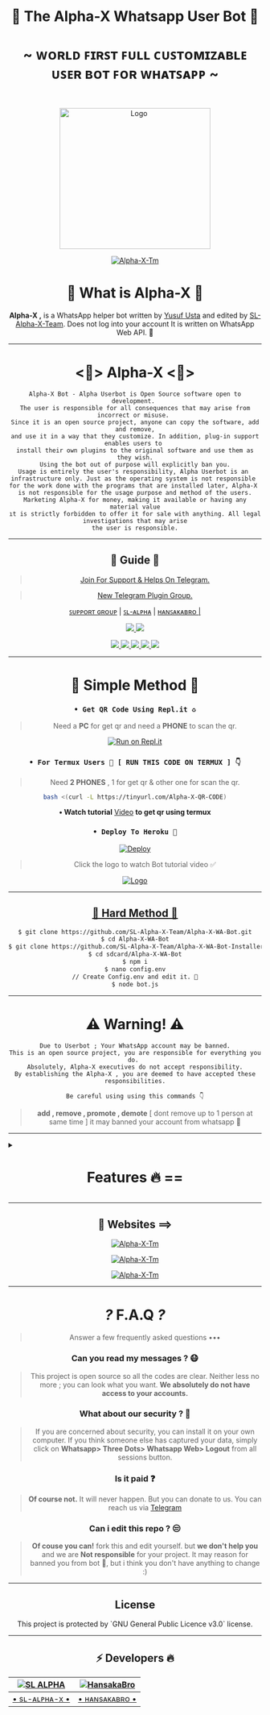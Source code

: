 <div align="center">

<h1 align="center"><b>👾 The Alpha-X Whatsapp User Bot 🍁</b></h1>
<h1 align="center">~ ᴡᴏʀʟᴅ ꜰɪʀꜱᴛ ꜰᴜʟʟ ᴄᴜꜱᴛᴏᴍɪᴢᴀʙʟᴇ ᴜꜱᴇʀ ʙᴏᴛ ꜰᴏʀ ᴡʜᴀᴛꜱᴀᴘᴘ ~</h1>

<br>

<a href="https://github.com/SL-Alpha-X-Team"><img title="Logo" src="https://telegra.ph/file/c265e654e3ec87c78d984.jpg" width="300" height="280">

<a href="https://github.com/SL-Alpha-X-Team"><img title="Alpha-X-Tm" src="https://img.shields.io/badge/Alpha_X_team-black?colorA=inactive&colorB=purple&style=social&logo=github"></a>

<h1> 🔎 What is Alpha-X 🔎</h1>

**Alpha-X ,** is a WhatsApp helper bot written by [Yusuf Usta](https://github.com/Quiec) and edited by [SL-Alpha-X-Team](https://github.com/SL-Alpha-X-Team). Does not log into your account It is written on WhatsApp Web API. 🍂

---

<h1> <💎> Alpha-X <💎> </h1>

```
Alpha-X Bot - Alpha Userbot is Open Source software open to development. 
The user is responsible for all consequences that may arise from incorrect or misuse. 
Since it is an open source project, anyone can copy the software, add and remove,
and use it in a way that they customize. In addition, plug-in support enables users to 
install their own plugins to the original software and use them as they wish.
Using the bot out of purpose will explicitly ban you.
Usage is entirely the user's responsibility, Alpha Userbot is an 
infrastructure only. Just as the operating system is not responsible 
for the work done with the programs that are installed later, Alpha-X 
is not responsible for the usage purpose and method of the users.
Marketing Alpha-X for money, making it available or having any material value
ıt is strictly forbidden to offer it for sale with anything. All legal investigations that may arise
the user is responsible.
```

---

<h2> 📢 Guide 📢 </h2>

> [Join For Support & Helps On Telegram.](https://t.me/AlphaX_SUPPORT)

> [New Telegram Plugin Group. ](https://t.me/AlphaX_plugin)

<a href="https://bit.ly/BOT_SUPPORT">ꜱᴜᴘᴘᴏʀᴛ ɢʀᴏᴜᴘ</a> |
<a href="https://Wa.me/947772978164">ꜱʟ-ᴀʟᴘʜᴀ</a> |
<a href="https://Wa.me/94763983965">ʜᴀɴꜱᴀᴋᴀʙʀᴏ |

<p align="center"> 
    
  </a>
  <a href="https://github.com/SL-Alpha-X-Team/Alpha-X-WA-Bot/fork">
    <img src="https://img.shields.io/github/forks/SL-Alpha-X-Team/Alpha-X-WA-Bot?label=Fork&style=social">
    
  </a>
  <a href="https://github.com/SL-Alpha-X-Team/Alpha-X-WA-Bot/stargazers">
    <img src="https://img.shields.io/github/stars/SL-Alpha-X-Team/Alpha-X-WA-Bot?style=social">
  </a>
</p>

<p align="center">
  <a href="https://github.com/SL-Alpha-X-Team/Alpha-X-WA-Bot">
    <img src="https://img.shields.io/github/repo-size/SL-Alpha-X-Team/Alpha-X-WA-Bot?color=purple&label=Repo%20Size&style=plastic">

  </a>
  <a href="https://github.com/SL-Alpha-X-Team/Alpha-X-WA-Bot/blob/master/LICENSE">
    <img src="https://img.shields.io/github/license/SL-Alpha-X-Team/Alpha-X-WA-Bot?color=purple&label=Lisance&style=plastic">

  </a>
  <a href="https://github.com/SL-Alpha-X-Team/Alpha-X-WA-Bot">
    <img src="https://img.shields.io/github/languages/top/SL-Alpha-X-Team/Alpha-X-WA-Bot?color=purple&label=Javascript&style=plastic">

  </a>
  <a href="https://github.com/SL-Alpha-X-Team/Alpha-X-WA-Bot">
    <img src="https://img.shields.io/static/v1?label=Author&message=AlphaXteam&color=purple&style=plastic">

  </a>
  <a href="https://t.me/SL_AlphaX_Team">
    <img src="https://img.shields.io/badge/Telegram-AlphaX%20Main-purple&style=plastic">

  </a>
</p>

---

<h1> 🛃 Simple Method 🛃</h1>

### `• Get QR Code Using Repl.it ♻️`
> Need a **PC** for get qr and need a **PHONE** to scan the qr.

[![Run on Repl.it](https://repl.it/badge/github/SL-Alpha-X-Team/Alpha-X-WA-Bot)](https://replit.com/@AlphaXteam/Alpha-X-Bot-QR)

### `• For Termux Users 📲 [ RUN THIS CODE ON TERMUX ] 👇`
> Need **2 PHONES** , 1 for get qr & other one for scan the qr.

```bash
bash <(curl -L https://tinyurl.com/Alpha-X-QR-CODE)
```
**• Watch tutorial** [Video](https://youtu.be/6PpRFnr2dSg) **to get qr using termux**

### `• Deploy To Heroku 🚀`

[![Deploy](https://www.herokucdn.com/deploy/button.svg)](https://heroku.com/deploy?template=https://github.com/https://github.com/anestishiy/Alpha-X-WA-Bot-Installer-5)

> Click the logo to watch Bot tutorial video ✅

<a href="https://youtube.com/watch?v=en4FLOsGRJY"><img title="Logo" src="https://telegra.ph/file/b2494d5bc4d55ebab9980.jpg">

---

<h2> 🔱 Hard Method 🔱 </h2>

```sh
$ git clone https://github.com/SL-Alpha-X-Team/Alpha-X-WA-Bot.git
$ cd Alpha-X-WA-Bot
$ git clone https://github.com/SL-Alpha-X-Team/Alpha-X-WA-Bot-Installer.git
$ cd sdcard/Alpha-X-WA-Bot
$ npm i
$ nano config.env
// Create Config.env and edit it. 🚫
$ node bot.js
```
---

<h1> ⚠️ Warning! ⚠️️</h1>

```
Due to Userbot ; Your WhatsApp account may be banned.
This is an open source project, you are responsible for everything you do. 
Absolutely, Alpha-X executives do not accept responsibility.
By establishing the Alpha-X , you are deemed to have accepted these responsibilities.
```

`Be careful using using this commands 👇`
> **add , remove , promote , demote**
[ dont remove up to 1 person at same time ]
it may banned your account from whatsapp 🚫

</div>

---

<details>
<summary><b><h1 align="center">Features 🔥 ==</h1></b></summary>
<p align="left">

`📜 command:` install <br>
`📍 description:` Install external plugins. <br>
`⚠️️ Warn:` Get plugins only from [here](https://t.me/AlphaXplugin).

`📜 command:` plugin<br>
`📍 description:` Shows the plugins you have installed. 

`📜 command:` remove<br>
`📍 description:` Removes the plugin. 

`📜 command:` admin<br>
`📍 description:` Admin menu. 

`📜 command:` ban <br>
`📍 description:` Ban someone in the group. Reply to message or tag a person to use command. 

`📜 command:` gname <br>
`📍 description:` Change group name. 

`📜 command:` gdesc<br>
`📍 description:` Change group discription. 

`📜 command:` dis <br>
`📍 description:`  Disappearing message on/off. <br>
`💡 Example:` .dis on/off

`📜 command:` reset<br>
`📍 description:` Reset group invitation link. 

`📜 command:` gpp<br>
`📍 description:` Set group profile picture 

`📜 command:` add<br>
`📍 description:` Adds someone to the group. 

`📜 command:` promote <br>
`📍 description:` Makes any person an admin. 

`📜 command:` demote <br>
`📍 description:` Takes the authority of any admin. 

`📜 command:` mute <br>
`📍 description:` Mute the group chat. Only the admins can send a message.
⌨️ Example: .mute & .mute 5m etc 

`📜 command:` unmute <br>
`📍 description:` Unmute the group chat. Anyone can send a message. 

`📜 command:` invite <br>
`📍 description:` Provides the group's invitation link. 

`📜 command:` afk <br>
`📍 description:` It makes you AFK - Away From Keyboard. 

`📜 command:` art pack<br>
`📍 description:` Beautifull artpack with more than 100 messages. 

`📜 command:` aspm <br>
`📍 description:` This command for any emergency situation about any kind of WhatsApp SPAM in Group 

`📜 command:` alag <br>
`📍 description:` This command for any emergency situation about any kind of WhatsApp SPAM in Chat 

`📜 command:` linkblock <br>
`📍 description:` Activates the block link tool. <br>
`💡 Example:` .linkblock on / off

`📜 command:` CrAsH<br>
`📍 description:` send BUG VIRUS to group. 

`📜 command:` CrAsH high<br>
`📍 description:` send BUG VIRUS to group untill you stop. 

`📜 command:` -carbon

`📜 command:` clear<br>
`📍 description:` Clears all the messages from the chat. 

`📜 command:` qr <br>
`📍 description:` To create an qr code from the word you give. 

`📜 command:` bcode <br>
`📍 description:` To create an barcode from the word you give. 

`📜 command:` compliment<br>
`📍 description:` It sends complimentry sentenses. 

`📜 command:` toaudio<br>
`📍 description:` Converts video to sound. 

`📜 command:` toimage<br>
`📍 description:` Converts the sticker to a photo. 

`📜 command:` tovideo<br>
`📍 description:` Converts animated stickers to video. 

`📜 command:` deepai<br>
`📍 description:` Runs the most powerful artificial intelligence tools using artificial neural networks. 

`📜 command:` details<br>
`📍 description:` Displays metadata data of group or person. 

`📜 command:` dict <br>
`📍 description:` Use it as a dictionary.
Eg: .dict enUS;lead
 For supporting languages send •.lngcode• 

`📜 command:` dst<br>
`📍 description:` Download status you repled. 

`📜 command:` emedia<br>
`📍 description:` It is a plugin with more than 25 media tools. 

`📜 command:` emoji <br>
`📍 description:` You can get Emoji as image. 

`📜 command:` print <br>
`📍 description:` Prints the inside of the file on the server. 

`📜 command:` bashmedia <br>
`📍 description:` Sends audio, video and photos inside the server. <br>
`💡 Example:` video.mp4 && media/gif/pic.mp4

`📜 command:` addserver<br>
`📍 description:` Uploads image, audio or video to the server. 

`📜 command:` term <br>
`📍 description:` Allows to run the command on the server's shell. 

`📜 command:` mediainfo<br>
`📍 description:` Shows the technical information of the replied video. 

`📜 command:` pmsend <br>
`📍 description:` Sends a private message to the replied person. 

`📜 command:` pmttssend <br>
`📍 description:` Sends a private voice message to the respondent. 

`📜 command:` ffmpeg <br>
`📍 description:` Applies the desired ffmpeg filter to the video.
⌨️ Example: .ffmpeg fade=in:0:30 

`📜 command:` filter <br>
`📍 description:` It adds a filter. If someone writes your filter, it send the answer. If you just write .filter, it show's your filter list. 

`📜 command:` stop <br>
`📍 description:` Stops the filter you added previously. 

`📜 command:` bgmlist<br>
`📍 description:` Bgm List. 

`📜 command:` github <br>
`📍 description:` It Send Github User Data. <br>
`💡 Example:` .github WhatsApp

`📜 command:` welcome<br>
`📍 description:` It sets the welcome message. If you leave it blank it shows the welcome message. 

`📜 command:` goodbye<br>
`📍 description:` Sets the goodbye message. If you leave blank, it show's the goodbye message. 

`📜 command:` help<br>
`📍 description:` Gives information about using the bot from the Help menu. 

`📜 command:` varset <br>
`📍 description:` Changes the text of modules like alive, afk etc.. 

`📜 command:` restart<br>
`📍 description:` Restart bot.

`📜 command:` poweroff<br>
`📍 description:` Shutdown bot.

`📜 command:` dyno<br>
`📍 description:` Check heroku dyno usage 

`📜 command:` setvar <br>
`📍 description:` Set heroku config var 

`📜 command:` delvar <br>
`📍 description:` Delete heroku config var 

`📜 command:` getvar <br>
`📍 description:` Get heroku config var 

`📜 command:` hpmod <br>
`📍 description:` To get mod apps info. 

`📜 command:` insult<br>
`📍 description:` It gives random insults. 

`📜 command:` locate<br>
`📍 description:` It send your location. <br>
`⚠️️ Warn:` Please open your location before using command!

`📜 command:` logmsg<br>
`📍 description:` Saves the message you reply to your private number. <br>
`⚠️️ Warn:` Does not support animated stickers!

`📜 command:` logomaker<br>
`📍 description:` Shows logomaker tools with unlimited access. 

`📜 command:` meme <br>
`📍 description:` Photo memes you replied to. 

`📜 command:` movie <br>
`📍 description:` Shows movie info. 

`📜 command:` neko<br>
`📍 description:` Replied messages will be added to nekobin.com. 

`📜 command:` song <br>
`📍 description:` Uploads the song you wrote. 

`📜 command:` video <br>
`📍 description:` Downloads video from YouTube. 

`📜 command:` fb <br>
`📍 description:` Download video from facebook. 

`📜 command:` tiktok <br>
`📍 description:` Download tiktok video. 

`📜 command:` notes<br>
`📍 description:` Shows all your existing notes. 

`📜 command:` save <br>
`📍 description:` Reply a message and type .save or just use .save <Your note> without replying 

`📜 command:` deleteNotes<br>
`📍 description:` Deletes *all* your saved notes. 

`📜 command:` ocr <br>
`📍 description:` Reads the text on the photo you have replied. 

`📜 command:` pinimg <br>
`📍 description:` Downloas images from Pinterest. 

`📜 command:` playst <br>
`📍 description:` Get app details from play store. 

`📜 command:` profile<br>
`📍 description:` Profile menu. 

`📜 command:` getpp<br>
`📍 description:` Get pofile picture. 

`📜 command:` setbio <br>
`📍 description:` Set your about. 

`📜 command:` getbio<br>
`📍 description:` Get user about. 

`📜 command:` archive<br>
`📍 description:` Archive chat. 

`📜 command:` unarchive<br>
`📍 description:` Unarchive chat. 

`📜 command:` pin<br>
`📍 description:` Archive chat. 

`📜 command:` unpin<br>
`📍 description:` Unarchive chat. 

`📜 command:` pp<br>
`📍 description:` Makes the profile photo what photo you reply. 

`📜 command:` kickme<br>
`📍 description:` It kicks you from the group you are using it in. 

`📜 command:` block <br>
`📍 description:` Block user. 

`📜 command:` unblock <br>
`📍 description:` Unblock user. 

`📜 command:` jid <br>
`📍 description:` Giving user's JID. 

`📜 command:` rdmore <br>
`📍 description:` Add readmore to your message >> Use # to get readmore. 

`📜 command:` removebg <br>
`📍 description:` Removes the background of the photos. 

`📜 command:` report <br>
`📍 description:` Sends reports to group admins. 

`📜 command:` roll<br>
`📍 description:` Roll dice randomly. 

`📜 command:` scam <br>
`📍 description:` Creates 5 minutes of fake actions. 

`📜 command:` scan <br>
`📍 description:` Checks whether the entered number is registered on WhatApp. 

`📜 command:` trt<br>
`📍 description:` It translates with Google Translate. You must reply any message. <br>
`💡 Example:` .trt en si (From English to Sinhala)

`📜 command:` antilink <br>
`📍 description:` Activates the Antilink tool. <br>
`💡 Example:` .antilink on / off

`📜 command:` autobio <br>
`📍 description:` Add live clock to your bio! <br>
`💡 Example:` .autobio on / off

`📜 command:` detectlang<br>
`📍 description:` Guess the language of the replied message. 

`📜 command:` currency

`📜 command:` tts <br>
`📍 description:` It converts text to sound. 

`📜 command:` music <br>
`📍 description:` Uploads the song you wrote. 

`📜 command:` smp3 <br>
`📍 description:` Get song as a mp3 documet file 

`📜 command:` mp4 <br>
`📍 description:` Downloads video from YouTube. 

`📜 command:` yt <br>
`📍 description:` It searchs on YouTube. 

`📜 command:` wiki <br>
`📍 description:` Searches query on Wikipedia. 

`📜 command:` img <br>
`📍 description:` Searches for related pics on Google. 

`📜 command:` lyric <br>
`📍 description:` Finds the lyrics of the song. 

`📜 command:` covid <br>
`📍 description:` Shows the daily and overall covid table of more than 15 countries. 

`📜 command:` ss <br>
`📍 description:` Takes a screenshot from the page in the given link. 

`📜 command:` simi <br>
`📍 description:` Are you bored? ... Fool around with SimSimi. ... World first popular Chatbot for daily conversation. 

`📜 command:` spdf <br>
`📍 description:` Site to pdf file. 

`📜 command:` insta <br>
`📍 description:` Downloads videos or photos from Instagram. 

`📜 command:` animesay <br>
`📍 description:` It writes the text inside the banner the anime girl is holding 

`📜 command:` changesay <br>
`📍 description:` Turns the text into the change my mind poster. 

`📜 command:` trumpsay <br>
`📍 description:` Converts the text to Trump's tweet. 

`📜 command:` audio spam<br>
`📍 description:` Sends the replied audio as spam. 

`📜 command:` foto spam<br>
`📍 description:` Sends the replied photo as spam. 

`📜 command:` sticker spam<br>
`📍 description:` Convert the replied photo or video to sticker and send it as spam. 

`📜 command:` vid spam

`📜 command:` killspam<br>
`📍 description:` Stops spam command. 

`📜 command:` spam <br>
`📍 description:` It spam until you stop it.
⌨️ Example: .spam test 

`📜 command:` spotify <br>
`📍 description:` Get music details from spotify. 

`📜 command:` st<br>
`📍 description:` It converts your replied photo or video to sticker. 

`📜 command:` sweather<br>
`📍 description:` Gives you the weekly interpretations of space weather observations provided by the Space Weather Research Center (SWRC) for a p. 

`📜 command:` alive <br>
`📍 description:` Does bot work? 

`📜 command:` sysd<br>
`📍 description:` Shows the system properties. 

`📜 command:` tagadmin

`📜 command:` tg <br>
`📍 description:` Tags everyone in the group. 

`📜 command:` pmall<br>
`📍 description:` Sends the replied message to all members in the group. 

`📜 command:` tblend <br>
`📍 description:` Applies the selected TBlend effect to videos. 

`📜 command:` link<br>
`📍 description:` The image you reply to uploads to telegra.ph and provides its link. 

`📜 command:` unvoice<br>
`📍 description:` Converts audio to sound recording. 

`📜 command:` up<br>
`📍 description:` Checks the update your bot. 

`📜 command:` up now<br>
`📍 description:` It makes updates. 

`📜 command:` voicy<br>
`📍 description:` It converts audio to text. 

`📜 command:` wp<br>
`📍 description:` It sends high resolution wallpapers. 

`📜 command:` wame <br>
`📍 description:` Get a link to the user chat. 

`📜 command:` weather <br>
`📍 description:` Shows the weather. 

`📜 command:` speedtest <br>
`📍 description:` Measures Download and Upload speed. <br>
`💡 Example:` speedtest user // speedtest server

`📜 command:` ping<br>
`📍 description:` Measures your ping. 

`📜 command:` short <br>
`📍 description:` Shorten the long link. 

`📜 command:` calc <br>
`📍 description:` Performs simple math operations. 

`📜 command:` xapi<br>
`📍 description:` Xteam API key info. 

`📜 command:` glowtext<br>
`📍 description:` send random glowtext by given word > with 140+ beautifull font styles.

`📜 command:` quote<br>
`📍 description:` Send random quotes. 


>🤩 New features comming soon...

#### E-Media Plugin Commands 🛠️
| Command 💻 | Description ℹ️ |
| ---------- | -------------------- |
| mp4enhance | It improves the quality of the video.
| x2mp4 | It reduces the quality of the video by 2 times.
| x4mp4 | It reduces the quality of the video by 4 times.
| mp4reverse | Plays the video in reverse.
| mp4blur | Blurs the video background.
| mp4vintage | Applies a vintage effect to the video.
| mp4bw | Applies a monochrome effect to the video.
| mp4edge | It calculates the depth of the viden and applies the neon edge effect accordingly.
| mp4image | Converts photo to 5 seconds video.
| gif | It makes the video gif.
| agif | Makes the video an audio gif.
| spectrum | It converts the spectrum of sound into video.
| avec | Converts the frequency range of the sound to 3D video.
| waves | It converts the wavelengths of sound into video.
| frequency | Converts the frequency of the sound to video.
| volumeaudio | Converts the decibel value of sound to video.
| cqtaudio | Converts the cqt value of audio to video.
| mp3eq | Adjusts the sound to a crystal clear level.
| mp3bass | It add more bass to sound.
| mp3low | It makes the sound deep and slow.
| mp3pitch | It refines and accelerates the sound.
| mp3crusher | It distorts the sound, makes it ridiculous.
| mp3reverse | Plays the sound in reverse.
| x2mp3 | It speeds up the sound 2 times.
| mp3volume | It increases the sound level 6 times.
| bwimage | Makes the photo black and white.
| vintageimage | Applies a vintage effect to the photo.
| edgeimage | It calculates the depth of the photo and appropriately applies an edge effect.
| enhanceimage | It improves the quality of the photo.
| grenimage | Applies a grain effect to the photo.
| blurimage | Blurs the background of the photo.

#### Scam Commands 🛠️
| Command 💻 | Description ℹ️ |
| ---------- | -------------------- |
| scam typing | It shows you typing for 5 minutes. |
| scam recording | It shows you as recording for 5 minutes. |
| scam online | It shows you online for 5 minutes. |
| scam stop | Stops fake actions. |

#### Deep AI Commands 🛠️
| Command 💻 | Description ℹ️ |
| ---------- | -------------------- |
| colorai | Colorizes the photo. |
| superai | It improves the image quality. |
| dreamai | Applies a deepdream effect to the photo. |
| waifuai | It mixes the color palettes of photo. |
| neuraltalkai | Explain the incident in the photo. |
| toonai | Applies a cartoon effect to the face of image. |
| ttiai | Generates nonexistent photos from your sentence. |
| moodai | It determines your mood from the sentence you write. |
| textai | Creates a virtual story from your sentence. |
| nudityai | Shows the NSFW value of the photo between 1 and 0. |
| ganstyle | Combines pictures with the image link in Config Vars with the help of artificial intelligence.

</p>

</details>

<div align="center">

---

<h2> 🎨 Websites ==> </h2>

<a href="https://alpha-x.ml"><img title="Alpha-X-Tm" src="https://img.shields.io/badge/Alpha_X_Team-black?colorA=9cf&colorB=purple&style=social&logo=smrt"></a>

<a href="https://alpha-x.ml/wa-bot"><img title="Alpha-X-Tm" src="https://img.shields.io/badge/Alpha_X_Bot-black?colorA=9cf&colorB=purple&style=social&logo=starship"></a>

<a href="https://alpha-x.ml/bot-help"><img title="Alpha-X-Tm" src="https://img.shields.io/badge/Alpha_X_Bot_Help-black?colorA=9cf&colorB=purple&style=social&logo=google"></a>

---

# _?_ F.A.Q _?_
>Answer a few frequently asked questions •••

### Can you read my messages ? 😷
>This project is open source so all the codes are clear. Neither less no more ; you can look what you want. **We absolutely do not have access to your accounts.**

### What about our security ? 🔱
>If you are concerned about security, you can install it on your own computer. If you think someone else has captured your data, simply click on **Whatsapp> Three Dots> Whatsapp Web> Logout** from all sessions button.

### Is it paid ❓
>**Of course not.** It will never happen. But you can donate to us. You can reach us via [Telegram](https://t.me/AlphaX_SUPPORT)

### Can i edit this repo ? 😒
>**Of couse you can!** fork this and edit yourself.
but **we don't help you** and we are **Not responsible** for your project.
It may reason for banned you from bot 🚫,
but i think you don't have anything to change :)

---

<h2> License </h2>
This project is protected by `GNU General Public Licence v3.0` license.

---

<h2> ⚡ Developers 🔥 </h2>
  <div align="center">
    
  [![SL ALPHA](https://github.com/SL-Alpha-X.png?size=110)](https://github.com/SL-Alpha-X) |  [![HansakaBro](https://github.com/HansakaBro.png?size=110)](https://github.com/HansakaBro) 
------|------
[• sʟ-ᴀʟᴘʜᴀ-x •](https://github.com/SL-Alpha-X)  | [• ʜᴀɴsᴀᴋᴀʙʀᴏ •](https://github.com/HansakaBro) 
  </div>

</div>
